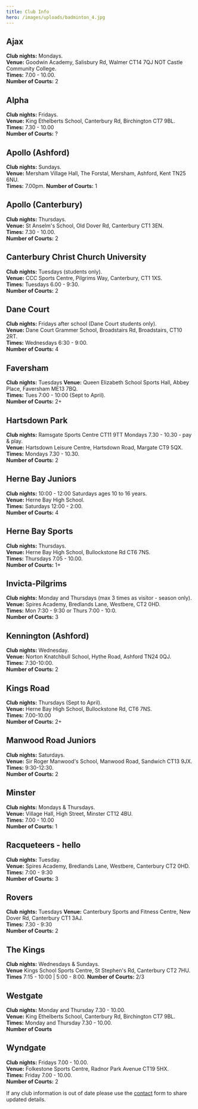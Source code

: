 ```yaml
---
title: Club Info
hero: /images/uploads/badminton_4.jpg
---
```

## Ajax

**Club nights:** Mondays.\
**Venue:** Goodwin Academy, Salisbury Rd, Walmer CT14 7QJ   NOT Castle Community College.\
**Times:** 7.00 - 10.00.\
**Number of Courts:** 2

## Alpha

**Club nights:** Fridays.\
**Venue:** King Ethelberts School, Canterbury Rd, Birchington CT7 9BL.\
**Times:** 7.30 - 10.00\
**Number of Courts:** ?

## Apollo (Ashford)

**Club nights:** Sundays.\
**Venue:** Mersham Village Hall, The Forstal, Mersham, Ashford, Kent TN25 6NU.\
**Times:** 7.00pm.
**Number of Courts:** 1

## Apollo (Canterbury)

**Club nights:** Thursdays.\
**Venue:** St Anselm's School, Old Dover Rd, Canterbury CT1 3EN.\
**Times:** 7.30 - 10.00.\
**Number of Courts:** 2

## Canterbury Christ Church University

**Club nights:** Tuesdays (students only).\
**Venue:** CCC Sports Centre, Pilgrims Way, Canterbury, CT1 1XS.\
**Times:** Tuesdays 6.00 - 9:30.\
**Number of Courts:** 2

## Dane Court

**Club nights:** Fridays after school (Dane Court students only).\
**Venue:** Dane Court Grammer School, Broadstairs Rd, Broadstairs, CT10 2RT.\
**Times:** Wednesdays 6:30 - 9:00.\
**Number of Courts:** 4

## Faversham

**Club nights:** Tuesdays 
**Venue:** Queen Elizabeth School Sports Hall, Abbey Place, Faversham ME13 7BQ.\
**Times:** Tues 7:00 - 10:00 (Sept to April).\
**Number of Courts:** 2+

## Hartsdown Park

**Club nights:** Ramsgate Sports Centre CT11 9TT Mondays 7.30 - 10.30 - pay & play.\
**Venue:** Hartsdown Leisure Centre, Hartsdown Road, Margate  CT9 5QX.\
**Times:** Mondays 7.30 - 10.30.\
 **Number of Courts:** 2

## Herne Bay Juniors

**Club nights:** 10:00 - 12:00 Saturdays ages 10 to 16 years.\
**Venue:** Herne Bay High School.\
**Times:** Saturdays 12:00 - 2:00.\
**Number of Courts:** 4

## Herne Bay Sports

**Club nights:** Thursdays.\
**Venue:** Herne Bay High School, Bullockstone Rd CT6 7NS.\
**Times:** Thursdays 7.05 - 10.00.\
**Number of Courts:** 1+

## Invicta-Pilgrims

**Club nights:** Monday and Thursdays (max 3 times as visitor - season only).\
**Venue:** Spires Academy, Bredlands Lane, Westbere, CT2 0HD.\
**Times:** Mon 7:30 - 9:30 or Thurs 7:00 - 10:0.\
**Number of Courts:** 3

## Kennington (Ashford)

**Club nights:** Wednesday.\
**Venue:** Norton Knatchbull School, Hythe Road, Ashford TN24 0QJ.\
**Times:** 7:30-10:00.\
**Number of Courts:** 2

## Kings Road

**Club nights:** Thursdays (Sept to April).\
**Venue:** Herne Bay High School, Bullockstone Rd, CT6 7NS.\
**Times:** 7.00-10.00\
**Number of Courts:** 2+

## Manwood Road Juniors

**Club nights:** Saturdays.\
**Venue:** Sir Roger Manwood's School, Manwood Road, Sandwich CT13 9JX.\
**Times:** 9:30-12:30.\
**Number of Courts:** 2

## Minster

**Club nights:** Mondays & Thursdays.\
**Venue:** Village Hall, High Street, Minster CT12 4BU.\
**Times:** 7.00 - 10.00\
**Number of Courts:** 1 

## Racqueteers - hello

**Club nights:** Tuesday.\
**Venue:**  Spires Academy, Bredlands Lane, Westbere, Canterbury CT2 0HD.\
**Times:** 7:00 - 9:30\
**Number of Courts:** 3

## Rovers

**Club nights:** Tuesdays 
**Venue:** Canterbury Sports and Fitness Centre, New Dover Rd, Canterbury CT1 3AJ.\
**Times:** 7.30 - 9:30\
**Number of Courts:** 2

## The Kings

**Club nights:** Wednesdays & Sundays.\
**Venue** Kings School Sports Centre, St Stephen's Rd, Canterbury CT2 7HU.\
**Times**  7:15 - 10:00 | 5:00 - 8:00.
**Number of Courts:** 2/3

## Westgate

**Club nights:** Monday and Thursday 7.30 - 10.00.\
**Venue:** King Ethelberts School, Canterbury Rd, Birchington CT7 9BL.\
**Times:** Monday and Thursday 7.30 - 10.00.\
**Number of Courts**

## Wyndgate

**Club nights:**  Fridays 7.00 - 10.00.\
**Venue:** Folkestone Sports Centre, Radnor Park Avenue CT19 5HX.\
**Times:** Friday 7.00 - 10.00.\
**Number of Courts:** 2

If any club information is out of date please use the [contact](/contact/) form to share updated details.
